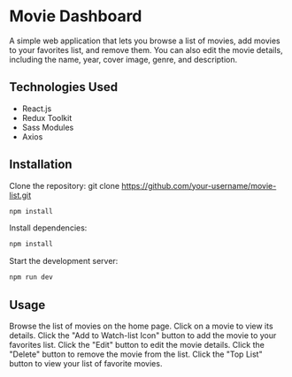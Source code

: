# Movie Dashboard

A simple web application that lets you browse a list of movies, add movies to your favorites list, and remove them. You can also edit the movie details, including the name, year, cover image, genre, and description.

## Technologies Used

- React.js
- Redux Toolkit
- Sass Modules
- Axios

## Installation

Clone the repository: git clone https://github.com/your-username/movie-list.git

```sh
npm install
```

Install dependencies:

```sh
npm install
```

Start the development server:

```sh
npm run dev
```

## Usage

Browse the list of movies on the home page.
Click on a movie to view its details.
Click the "Add to Watch-list Icon" button to add the movie to your favorites list.
Click the "Edit" button to edit the movie details.
Click the "Delete" button to remove the movie from the list.
Click the "Top List" button to view your list of favorite movies.
